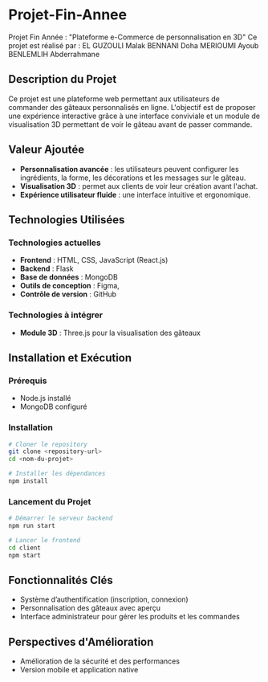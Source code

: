 # Projet-Fin-Annee
Projet Fin Année : "Plateforme e-Commerce  de personnalisation en 3D"
Ce projet est réalisé par :
EL GUZOULI Malak
BENNANI Doha
MERIOUMI Ayoub
BENLEMLIH Abderrahmane

## Description du Projet
Ce projet est une plateforme web permettant aux utilisateurs de commander des gâteaux personnalisés en ligne. L'objectif est de proposer une expérience interactive grâce à une interface conviviale et un module de visualisation 3D permettant de voir le gâteau avant de passer commande.

## Valeur Ajoutée
- **Personnalisation avancée** : les utilisateurs peuvent configurer les ingrédients, la forme, les décorations et les messages sur le gâteau.
- **Visualisation 3D** : permet aux clients de voir leur création avant l'achat.
- **Expérience utilisateur fluide** : une interface intuitive et ergonomique.

## Technologies Utilisées
### Technologies actuelles
- **Frontend** : HTML, CSS, JavaScript (React.js)
- **Backend** : Flask
- **Base de données** : MongoDB
- **Outils de conception** : Figma, 
- **Contrôle de version** : GitHub

### Technologies à intégrer
- **Module 3D** : Three.js pour la visualisation des gâteaux

## Installation et Exécution
### Prérequis
- Node.js installé
- MongoDB configuré

### Installation
```sh
# Cloner le repository
git clone <repository-url>
cd <nom-du-projet>

# Installer les dépendances
npm install
```

### Lancement du Projet
```sh
# Démarrer le serveur backend
npm run start

# Lancer le frontend
cd client
npm start
```

## Fonctionnalités Clés
- Système d’authentification (inscription, connexion)
- Personnalisation des gâteaux avec aperçu
- Interface administrateur pour gérer les produits et les commandes

## Perspectives d'Amélioration
- Amélioration de la sécurité et des performances
- Version mobile et application native


